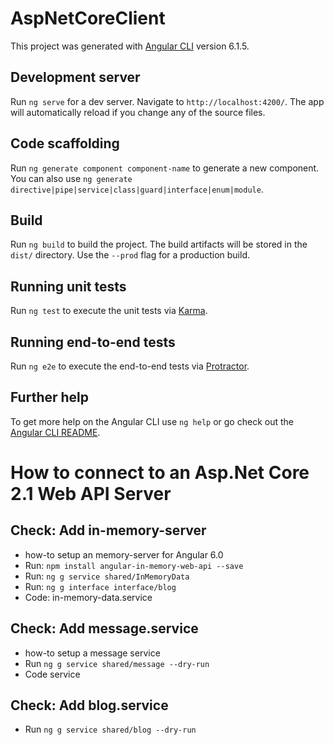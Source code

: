 # AspNetCoreClient

This project was generated with [Angular CLI](https://github.com/angular/angular-cli) version 6.1.5.

## Development server

Run `ng serve` for a dev server. Navigate to `http://localhost:4200/`. The app will automatically reload if you change any of the source files.

## Code scaffolding

Run `ng generate component component-name` to generate a new component. You can also use `ng generate directive|pipe|service|class|guard|interface|enum|module`.

## Build

Run `ng build` to build the project. The build artifacts will be stored in the `dist/` directory. Use the `--prod` flag for a production build.

## Running unit tests

Run `ng test` to execute the unit tests via [Karma](https://karma-runner.github.io).

## Running end-to-end tests

Run `ng e2e` to execute the end-to-end tests via [Protractor](http://www.protractortest.org/).

## Further help

To get more help on the Angular CLI use `ng help` or go check out the [Angular CLI README](https://github.com/angular/angular-cli/blob/master/README.md).

# How to connect to an Asp.Net Core 2.1 Web API Server

## Check: Add in-memory-server
* how-to setup an memory-server for Angular 6.0
* Run: ```npm install angular-in-memory-web-api --save```
* Run: ```ng g service shared/InMemoryData ```
* Run: ```ng g interface interface/blog ```
* Code: in-memory-data.service

## Check: Add message.service
* how-to setup a message service
* Run ```ng g service shared/message --dry-run ```
* Code service

## Check: Add blog.service
* Run ```ng g service shared/blog --dry-run ```
 